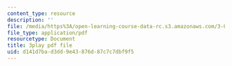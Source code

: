 ```yaml
---
content_type: resource
description: ''
file: /media/https%3A/open-learning-course-data-rc.s3.amazonaws.com/3-054-cellular-solids-structure-properties-and-applications-spring-2015/d141d7bad3dd9e43876d87c7c7dbf9f5_LzA1OqHY68M.pdf
file_type: application/pdf
resourcetype: Document
title: 3play pdf file
uid: d141d7ba-d3dd-9e43-876d-87c7c7dbf9f5
---
```


